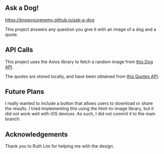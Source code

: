## Ask a Dog!
https://knowyourenemy.github.io/ask-a-dog

This project answers any question you give it with an image of a dog and a quote.

## API Calls

This project uses the Axios library to fetch a random image from <a href='https://dog.ceo/dog-api/'> this Dog API</a>.

The quotes are stored locally, and have been obtained from <a href='https://forum.freecodecamp.org/t/free-api-inspirational-quotes-json-with-code-examples/311373/9'>this Quotes API</a>.

## Future Plans

I really wanted to include a button that allows users to download or share the results. I tried implementing this using the html-to-image library, but it did not work well with iOS devices. As such, I did not commit it to the main branch.

## Acknowledgements

Thank you to Ruth Lim for helping me with the design.

